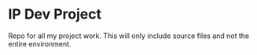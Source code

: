 # IP Dev Project

Repo for all my project work. This will only include source files and not the entire environment. 
